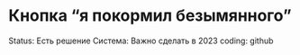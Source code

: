 # Кнопка “я покормил безымянного”

Status: Есть решение
Система: Важно сделать в 2023
coding: github